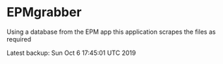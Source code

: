 # EPMgrabber
Using a database from the EPM app this application scrapes the files as required


Latest backup: Sun Oct 6 17:45:01 UTC 2019
